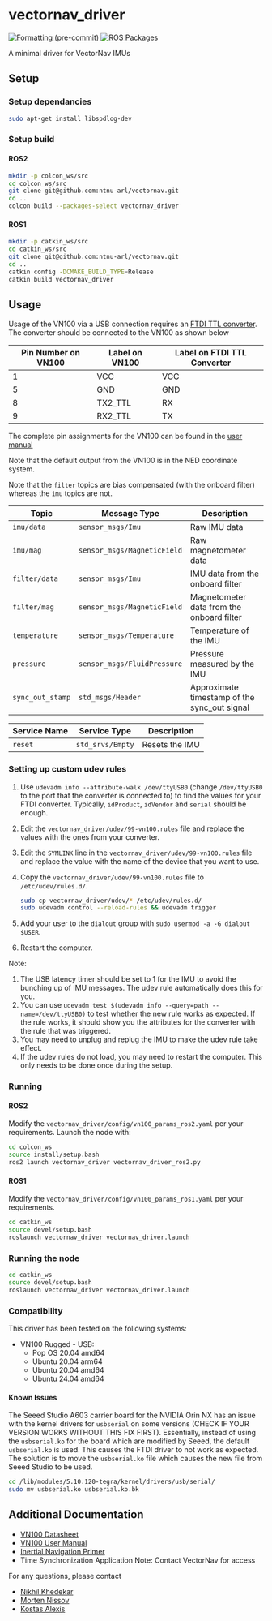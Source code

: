 # vectornav_driver

[![Formatting (pre-commit)](https://github.com/ntnu-arl/vectornav/actions/workflows/format.yaml/badge.svg?event=push)](https://github.com/ntnu-arl/vectornav/actions/workflows/format.yaml)
[![ROS Packages](https://github.com/ntnu-arl/vectornav/actions/workflows/build_ros.yaml/badge.svg?=event=push)](https://github.com/ntnu-arl/vectornav/actions/workflows/build_ros.yaml)

A minimal driver for VectorNav IMUs

## Setup

### Setup dependancies

```bash
sudo apt-get install libspdlog-dev
```

### Setup build

#### ROS2

```bash
mkdir -p colcon_ws/src
cd colcon_ws/src
git clone git@github.com:ntnu-arl/vectornav.git
cd ..
colcon build --packages-select vectornav_driver
```

#### ROS1

```bash
mkdir -p catkin_ws/src
cd catkin_ws/src
git clone git@github.com:ntnu-arl/vectornav.git
cd ..
catkin config -DCMAKE_BUILD_TYPE=Release
catkin build vectornav_driver
```

## Usage

Usage of the VN100 via a USB connection requires an [FTDI TTL converter](https://no.rs-online.com/web/p/communication-wireless-development-tools/0429284). The converter should be connected to the VN100 as shown below

Pin Number on VN100 | Label on VN100 | Label on FTDI TTL Converter
--- | --- | ---
1 | VCC | VCC
5 | GND | GND
8 | TX2_TTL | RX
9 | RX2_TTL | TX

The complete pin assignments for the VN100 can be found in the [user manual](https://www.vectornav.com/resources/user-manuals)

Note that the default output from the VN100 is in the NED coordinate system.

Note that the `filter` topics are bias compensated (with the onboard filter) whereas the `imu` topics are not.

Topic | Message Type | Description
--- | --- | ---
`imu/data` | `sensor_msgs/Imu` | Raw IMU data
`imu/mag` | `sensor_msgs/MagneticField` | Raw magnetometer data
`filter/data` | `sensor_msgs/Imu` | IMU data from the onboard filter
`filter/mag` | `sensor_msgs/MagneticField` | Magnetometer data from the onboard filter
`temperature` | `sensor_msgs/Temperature` | Temperature of the IMU
`pressure` | `sensor_msgs/FluidPressure` | Pressure measured by the IMU
`sync_out_stamp` | `std_msgs/Header` | Approximate timestamp of the sync_out signal

Service Name | Service Type | Description
--- | --- | ---
`reset` | `std_srvs/Empty` | Resets the IMU

### Setting up custom udev rules

1. Use `udevadm info --attribute-walk /dev/ttyUSB0` (change `/dev/ttyUSB0` to the port that the converter is connected to) to find the values for your FTDI converter. Typically, `idProduct`, `idVendor` and `serial` should be enough.
2. Edit the `vectornav_driver/udev/99-vn100.rules` file and replace the values with the ones from your converter.
3. Edit the `SYMLINK` line in the `vectornav_driver/udev/99-vn100.rules` file and replace the value with the name of the device that you want to use.
4. Copy the `vectornav_driver/udev/99-vn100.rules` file to `/etc/udev/rules.d/`.

    ```bash
    sudo cp vectornav_driver/udev/* /etc/udev/rules.d/
    sudo udevadm control --reload-rules && udevadm trigger
    ```

5. Add your user to the `dialout` group with `sudo usermod -a -G dialout $USER`.
6. Restart the computer.

Note:

1. The USB latency timer should be set to 1 for the IMU to avoid the bunching up of IMU messages. The udev rule automatically does this for you.
2. You can use `udevadm test $(udevadm info --query=path --name=/dev/ttyUSB0)` to test whether the new rule works as expected. If the rule works, it should show you the attributes for the converter with the rule that was triggered.
3. You may need to unplug and replug the IMU to make the udev rule take effect.
4. If the udev rules do not load, you may need to restart the computer. This only needs to be done once during the setup.

### Running

#### ROS2

Modify the `vectornav_driver/config/vn100_params_ros2.yaml` per your requirements.
Launch the node with:

```bash
cd colcon_ws
source install/setup.bash
ros2 launch vectornav_driver vectornav_driver_ros2.py
```

#### ROS1

Modify the `vectornav_driver/config/vn100_params_ros1.yaml` per your requirements.

```bash
cd catkin_ws
source devel/setup.bash
roslaunch vectornav_driver vectornav_driver.launch
```

### Running the node

```bash
cd catkin_ws
source devel/setup.bash
roslaunch vectornav_driver vectornav_driver.launch
```

### Compatibility

This driver has been tested on the following systems:

- VN100 Rugged - USB:
  - Pop OS 20.04 amd64
  - Ubuntu 20.04 arm64
  - Ubuntu 20.04 amd64
  - Ubuntu 24.04 amd64

#### Known Issues

The Seeed Studio A603 carrier board for the NVIDIA Orin NX has an issue with the kernel drivers for `usbserial` on some versions (CHECK IF YOUR VERSION WORKS WITHOUT THIS FIX FIRST). Essentially, instead of using the `usbserial.ko` for the board which are modified by Seeed, the default `usbserial.ko` is used. This causes the FTDI driver to not work as expected. The solution is to move the `usbserial.ko` file which causes the new file from Seeed Studio to be used.

```bash
cd /lib/modules/5.10.120-tegra/kernel/drivers/usb/serial/
sudo mv usbserial.ko usbserial.ko.bk
```

## Additional Documentation

- [VN100 Datasheet](https://www.vectornav.com/docs/default-source/datasheets/vn-100-datasheet-rev2.pdf?sfvrsn=8e35fd12_10)
- [VN100 User Manual](https://www.vectornav.com/resources/user-manuals/vn-100-user-manual)
- [Inertial Navigation Primer](https://www.vectornav.com/resources/inertial-navigation-primer)
- Time Synchronization Application Note: Contact VectorNav for access

For any questions, please contact

- [Nikhil Khedekar](mailto:nikhil.v.khedekar@ntnu.no)
- [Morten Nissov](mailto:morten.nissov@ntnu.no)
- [Kostas Alexis](mailto:konstantinos.alexis@ntnu.no)
